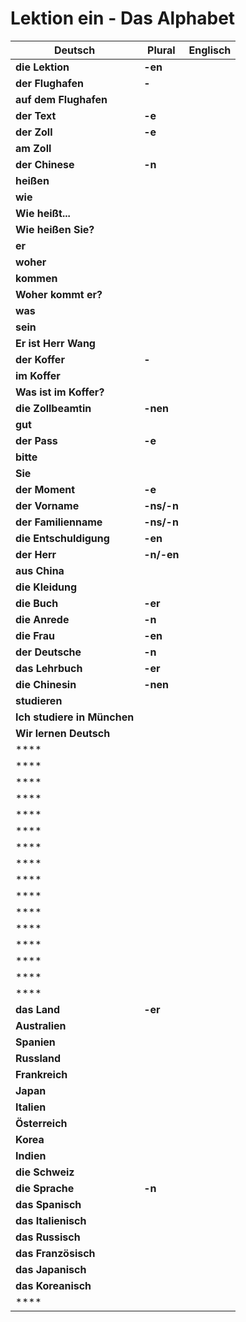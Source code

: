 # Lektion ein - Das Alphabet

| Deutsch   | Plural  | Englisch  |
| -------   | ------- | -------
|**die Lektion**|**-en**      |       |
|**der Flughafen**|**-**      |       |
|**auf dem Flughafen**|      |       |
|**der Text**|**-e**      |       |
|**der Zoll**|**-e**      |       |
|**am Zoll**|      |       |
|**der Chinese**|**-n**      |       |
|**heißen**|      |       |
|**wie**|      |       |
|**Wie heißt...**|      |       |
|**Wie heißen Sie?**|      |       |
|**er**|      |       |
|**woher**|      |       |
|**kommen**|      |       |
|**Woher kommt er?**|      |       |
|**was**|      |       |
|**sein**|      |       |
|**Er ist Herr Wang**|      |       |
|**der Koffer**| **-**     |       |
|**im Koffer**|      |       |
|**Was ist im Koffer?**|      |       |
|**die Zollbeamtin**|**-nen**      |       |
|**gut**|      |       |
|**der Pass**|**-e**      |       |
|**bitte**|      |       |
|**Sie**|      |       |
|**der Moment**|**-e**      |       |
|**der Vorname**|**-ns/-n**      |       |
|**der Familienname**|**-ns/-n**      |       |
|**die Entschuldigung**|**-en**      |       |
|**der Herr**|**-n/-en**      |       |
|**aus China**|      |       |
|**die Kleidung**|      |       |
|**die Buch**|**-er**      |       |
|**die Anrede**|**-n**      |       |
|**die Frau**|**-en**      |       |
|**der Deutsche**|**-n**     |       |
|**das Lehrbuch**|**-er**      |       |
|**die Chinesin**|**-nen**      |       |
|**studieren**|      |       |
|**Ich studiere in München**|      |       |
|**Wir lernen Deutsch**|      |       |
|****|      |       |
|****|      |       |
|****|      |       |
|****|      |       |
|****|      |       |
|****|      |       |
|****|      |       |
|****|      |       |
|****|      |       |
|****|      |       |
|****|      |       |
|****|      |       |
|****|      |       |
|****|      |       |
|****|      |       |
|****|      |       |
|**das Land**|**-er**      |       |
|**Australien**|      |       |
|**Spanien**|      |       |
|**Russland**|      |       |
|**Frankreich**|      |       |
|**Japan**|      |       |
|**Italien**|      |       |
|**Österreich**|      |       |
|**Korea**|      |       |
|**Indien**|      |       |
|**die Schweiz**|      |       |
|**die Sprache**|**-n**      |       |
|**das Spanisch**|      |       |
|**das Italienisch**|      |       |
|**das Russisch**|      |       |
|**das Französisch**|      |       |
|**das Japanisch**|      |       |
|**das Koreanisch**|      |       |
|****|      |       |
